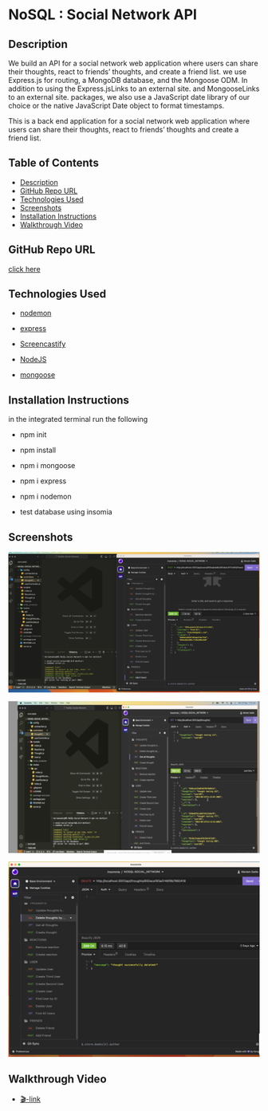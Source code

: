 # NoSQL : Social Network API

## Description

We build an API for a social network web application where users can share their thoughts, react to friends’ thoughts, and create a friend list. we use Express.js for routing, a MongoDB database, and the Mongoose ODM. In addition to using the Express.jsLinks to an external site. and MongooseLinks to an external site. packages, we also use a JavaScript date library of our  choice or the native JavaScript Date object to format timestamps.

This is a back end application for a social network web application where users can share their thoughts, react to friends’ thoughts and create a friend list.

## Table of Contents
* [Description](#description)
* [GitHub Repo URL](#github-repo-url)
* [Technologies Used](#technologies-used)
* [Screenshots](#screenshots)
* [Installation Instructions](#installation-instructions)
* [Walkthrough Video ](#walkthrough-video)

## GitHub Repo URL

[click here](https://github.com/msadio8/NoSQL-Social-Network)

## Technologies Used

* [nodemon](https://www.npmjs.com/package/nodemon)

* [express](https://www.npmjs.com/package/express)

* [Screencastify](https://app.screencastify.com/videos)

* [NodeJS](https://nodejs.org/)

* [mongoose](https://www.npmjs.com/package/mongoose)

## Installation Instructions

in the integrated terminal run the following 

* npm init 

* npm install

* npm i mongoose

* npm i express

* npm i nodemon

* test database using insomia

## Screenshots

![Alt text](<public/Screenshot 2023-09-25 at 11.34.52 am.png>)

![Alt text](<public/Screenshot 2023-09-25 at 11.35.19 am (2).png>)

![Alt text](<public/Screenshot 2023-09-25 at 11.35.19 am.png>)
## Walkthrough Video 

* [🎬-link](https://drive.google.com/file/d/1qyrJoq-56J43ta-U5pB_WNjTksaTNeHF/view)
